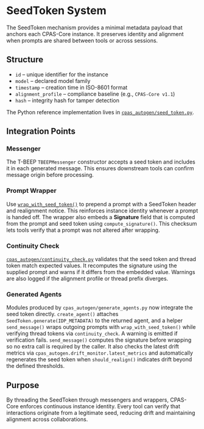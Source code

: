 # SeedToken System

The SeedToken mechanism provides a minimal metadata payload that anchors each CPAS-Core instance. It preserves identity and alignment when prompts are shared between tools or across sessions.

## Structure
- `id` – unique identifier for the instance
- `model` – declared model family
- `timestamp` – creation time in ISO-8601 format
- `alignment_profile` – compliance baseline (e.g., `CPAS-Core v1.1`)
- `hash` – integrity hash for tamper detection

The Python reference implementation lives in [`cpas_autogen/seed_token.py`](../cpas_autogen/seed_token.py).

## Integration Points
### Messenger
The T-BEEP `TBEEPMessenger` constructor accepts a seed token and includes it in each generated message. This ensures downstream tools can confirm message origin before processing.

### Prompt Wrapper
Use [`wrap_with_seed_token()`](../cpas_autogen/prompt_wrapper.py) to prepend a prompt with a SeedToken header and realignment notice. This reinforces instance identity whenever a prompt is handed off.
The wrapper also embeds a **Signature** field that is computed from the prompt and seed token using `compute_signature()`. This checksum lets tools verify that a prompt was not altered after wrapping.

### Continuity Check
[`cpas_autogen/continuity_check.py`](../cpas_autogen/continuity_check.py) validates that the seed token and thread token match expected values. It recomputes the signature using the supplied prompt and warns if it differs from the embedded value. Warnings are also logged if the alignment profile or thread prefix diverges.

### Generated Agents
Modules produced by `cpas_autogen/generate_agents.py` now integrate the seed token directly. `create_agent()` attaches `SeedToken.generate(IDP_METADATA)` to the returned agent, and a helper `send_message()` wraps outgoing prompts with `wrap_with_seed_token()` while verifying thread tokens via `continuity_check`. A warning is emitted if verification fails.
`send_message()` computes the signature before wrapping so no extra call is required by the caller. It also checks the latest drift metrics via `cpas_autogen.drift_monitor.latest_metrics` and automatically regenerates the seed token when `should_realign()` indicates drift beyond the defined thresholds.

## Purpose
By threading the SeedToken through messengers and wrappers, CPAS-Core enforces continuous instance identity. Every tool can verify that interactions originate from a legitimate seed, reducing drift and maintaining alignment across collaborations.

